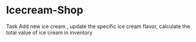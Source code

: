 # Icecream-Shop
Task  Add new ice cream , update the specific ice cream flavor, calculate the total value of ice cream  in inventory
